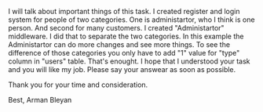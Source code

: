 I will talk about important things of this task. I created register and login system for people of two categories. One is administartor, who I think is one person. And second for many customers. I created "Administartor" middleware. I did that to separate the two categories. In this example the Administartor can do more changes and see more things. To see the difference of those categories you only have to add "1" value for "type" column in "users" table. That's enought. I hope that I understood your task and you will like my job. Please say your answear as soon as possible. 



Thank you for your time and consideration. 

Best,
Arman Bleyan